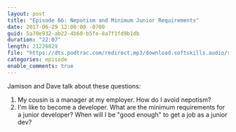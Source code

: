 ```yaml
---
layout: post
title: "Episode 66: Nepotism and Minimum Junior Requirements"
date: 2017-06-29 12:00:00 -0700
guid: 5a70e932-ab22-4b60-b5fe-8a7f1fd9b1db
duration: "22:07"
length: 21226829
file: "https://dts.podtrac.com/redirect.mp3/download.softskills.audio/sse-066.mp3"
categories: episode
enable_comments: true
---
```


Jamison and Dave talk about these questions:

1. My cousin is a manager at my employer. How do I avoid nepotism?
2. I'm like to become a developer. What are the minimum requirements for a junior developer? When will I be "good enough" to get a job as a junior dev?
